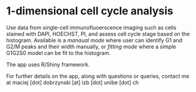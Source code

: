 # 1-dimensional cell cycle analysis

Use data from single-cell immunofluoerscence imaging such as cells stained with DAPI, HOECHST, PI, and assess cell cycle stage based on the histogram. Available is a *manaual mode* where user can identify G1 and G2/M peaks and their width manually, or *fitting mode* where a simple G1G2S0 model can be fit to the histogram.

The app uses R/Shiny framework. 

For further details on the app, along with questions or queries, contact me at maciej [dot] dobrzynski [at] izb [dot] unibe [dot] ch